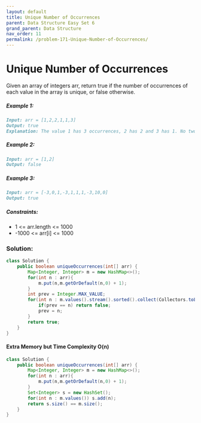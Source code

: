 ```yaml
---
layout: default
title: Unique Number of Occurrences
parent: Data Structure Easy Set 6
grand_parent: Data Structure
nav_order: 11
permalink: /problem-171-Unique-Number-of-Occurrences/
---
```

# Unique Number of Occurrences

Given an array of integers arr, return true if the number of occurrences of each value in the array is unique, or false otherwise.

##### Example 1:
```markdown
Input: arr = [1,2,2,1,1,3]
Output: true
Explanation: The value 1 has 3 occurrences, 2 has 2 and 3 has 1. No two values have the same number of occurrences.
```
##### Example 2:
```markdown
Input: arr = [1,2]
Output: false
```
##### Example 3:
```markdown
Input: arr = [-3,0,1,-3,1,1,1,-3,10,0]
Output: true
```
##### Constraints:
* 1 <= arr.length <= 1000
* -1000 <= arr[i] <= 1000

### Solution:
```java
class Solution {
    public boolean uniqueOccurrences(int[] arr) {
        Map<Integer, Integer> m = new HashMap<>();
        for(int n : arr){
            m.put(n,m.getOrDefault(n,0) + 1);
        }
        int prev = Integer.MAX_VALUE;
        for(int n : m.values().stream().sorted().collect(Collectors.toList())){
            if(prev == n) return false;
            prev = n;
        }
        return true;
    }
}
```
#### Extra Memory but Time Complexity O(n)
```java
class Solution {
    public boolean uniqueOccurrences(int[] arr) {
        Map<Integer, Integer> m = new HashMap<>();
        for(int n : arr){
            m.put(n,m.getOrDefault(n,0) + 1);
        }
        Set<Integer> s = new HashSet();
        for(int n : m.values()) s.add(n);
        return s.size() == m.size();
    }
}
```

